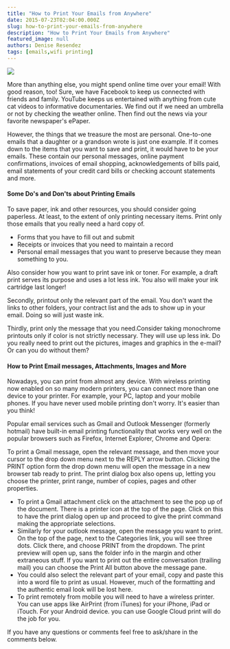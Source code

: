 ```yaml
---
title: "How to Print Your Emails from Anywhere"
date: 2015-07-23T02:04:00.000Z
slug: how-to-print-your-emails-from-anywhere
description: "How to Print Your Emails from Anywhere"
featured_image: null
authors: Denise Resendez
tags: [emails,wifi printing]
---
```


[![](/blog/images/07-22-2015-300x600.jpg)](/blog/images/07-22-2015-300x600.jpg)

More than anything else, you might spend online time over your email! With good reason, too! Sure, we have Facebook to keep us connected with friends and family. YouTube keeps us entertained with anything from cute cat videos to informative documentaries. We find out if we need an umbrella or not by checking the weather online. Then find out the news via your favorite newspaper's ePaper.

However, the things that we treasure the most are personal. One-to-one emails that a daughter or a grandson wrote is just one example. If it comes down to the items that you want to save and print, it would have to be your emails. These contain our personal messages, online payment confirmations, invoices of email shopping, acknowledgements of bills paid, email statements of your credit card bills or checking account statements and more.

#### Some Do's and Don'ts about Printing Emails

To save paper, ink and other resources, you should consider going paperless. At least, to the extent of only printing necessary items. Print only those emails that you really need a hard copy of.

* Forms that you have to fill out and submit
* Receipts or invoices that you need to maintain a record
* Personal email messages that you want to preserve because they mean something to you.

Also consider how you want to print save ink or toner. For example, a draft print serves its purpose and uses a lot less ink. You also will make your ink cartridge last longer!

Secondly, printout only the relevant part of the email. You don't want the links to other folders, your contract list and the ads to show up in your email. Doing so will just waste ink.

Thirdly, print only the message that you need.Consider taking monochrome printouts only if color is not strictly necessary. They will use up less ink. Do you really need to print out the pictures, images and graphics in the e-mail? Or can you do without them?

#### How to Print Email messages, Attachments, Images and More

Nowadays, you can print from almost any device. With wireless printing now enabled on so many modern printers, you can connect more than one device to your printer. For example, your PC, laptop and your mobile phones. If you have never used mobile printing don't worry. It's easier than you think!

Popular email services such as Gmail and Outlook Messenger (formerly hotmail) have built-in email printing functionality that works very well on the popular browsers such as Firefox, Internet Explorer, Chrome and Opera:

To print a Gmail message, open the relevant message, and then move your cursor to the drop down menu next to the REPLY arrow button. Clicking the PRINT option form the drop down menu will open the message in a new browser tab ready to print. The print dialog box also opens up, letting you choose the printer, print range, number of copies, pages and other properties.

* To print a Gmail attachment click on the attachment to see the pop up of the document. There is a printer icon at the top of the page. Click on this to have the print dialog open up and proceed to give the print command making the appropriate selections.
* Similarly for your outlook message, open the message you want to print. On the top of the page, next to the Categories link, you will see three dots. Click there, and choose PRINT from the dropdown. The print preview will open up, sans the folder info in the margin and other extraneous stuff. If you want to print out the entire conversation (trailing mail) you can choose the Print All button above the message pane.
* You could also select the relevant part of your email, copy and paste this into a word file to print as usual. However, much of the formatting and the authentic email look will be lost here.
* To print remotely from mobile you will need to have a wireless printer. You can use apps like AirPrint (from iTunes) for your iPhone, iPad or iTouch. For your Android device. you can use Google Cloud print will do the job for you.

If you have any questions or comments feel free to ask/share in the comments below.